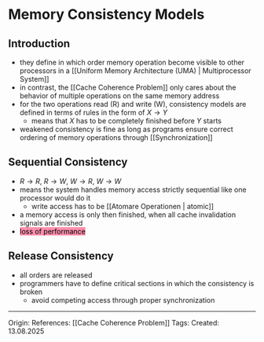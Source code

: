 # Memory Consistency Models

## Introduction

- they define in which order memory operation become visible to other processors in a [[Uniform Memory Architecture (UMA) | Multiprocessor System]]
- in contrast, the [[Cache Coherence Problem]] only cares about the behavior of multiple operations on the same memory address
- for the two operations read (R) and write (W), consistency models are defined in terms of rules in the form of $X \rightarrow Y$
	- means that $X$ has to be completely finished before $Y$ starts
- weakened consistency is fine as long as programs ensure correct ordering of memory operations through [[Synchronization]]

## Sequential Consistency

- $R \rightarrow R,\ R \rightarrow W,\ W \rightarrow R,\ W \rightarrow W$
- means the system handles memory access strictly sequential like one processor would do it
	- write access has to be [[Atomare Operationen | atomic]]
- a memory access is only then finished, when all cache invalidation signals are finished
- <mark style="background: #FF5582A6;">loss of performance</mark>

## Release Consistency

- all orders are released
- programmers have to define critical sections in which the consistency is broken
	- avoid competing access through proper synchronization

---

Origin: 
References: [[Cache Coherence Problem]]
Tags: 
Created: 13.08.2025

